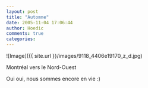 ```yaml
---
layout: post
title: "Automne"
date: 2005-11-04 17:06:44
author: Hoedic
comments: true
categories: 
---
```



![Image]({{ site.url }}/images/9118_4406e19170_z_d.jpg)
<div class="photoattrib">Montréal vers le Nord-Ouest</div>


Oui oui, nous sommes encore en vie :)